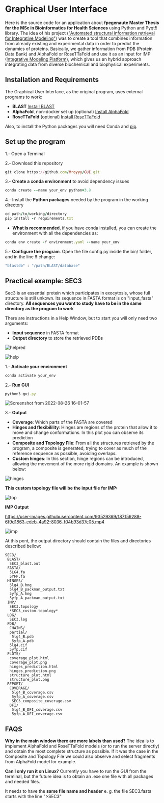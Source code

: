 # Graphical User Interface 
Here is the source code for an application about **fpegenaute Master Thesis for the MSc in Bioinformatics for Health Sciences** using Python and Pyqt5 library.
The idea of his project (["Automated structural information retrieval for Integrative Modeling"](https://github.com/fpegenaute/TFM/blob/main/README.md#automated-structural-information-retrieval-for-integrative-modeling)) was to create a tool that combines information from already existing and experimental data in order to predict the dynamics of proteins.
Basically, we gather information from PDB (Protein Data Bank) and AlphaFold or RoseTTaFold and use it as an input for IMP ([Integrative Modeling Platform](https://integrativemodeling.org/)), which gives us an hybrid approach integrating data from diverse biochemical and biophysical experiments.

## Installation and Requirements
The Graphical User Interface, as the original program, uses external programs to work:
 - **BLAST** [Install BLAST](https://blast.ncbi.nlm.nih.gov/Blast.cgi?PAGE_TYPE=BlastDocs&DOC_TYPE=Download)
 - **AlphaFold**, non-docker set up (optional) [Install AlphaFold](https://github.com/kalininalab/alphafold_non_docker)
 - **RoseTTaFold** (optional) [Install RoseTTaFold](https://github.com/RosettaCommons/RoseTTAFold)

Also, to install the Python packages you will need Conda and [pip](https://pip.pypa.io/en/stable/installation/).

## Set up the program
 1.- Open a Terminal
 
 2.- Download this repository
 ```ruby
 git clone https://github.com/Mroyyy/GUI.git
 ```
 
 3.- **Create a conda environment** to avoid dependency issues
```ruby
conda create --name your_env python=3.8
```

4.- Install the **Python packages** needed by the program in the working directory
```ruby
cd path/to/working/directory
pip install -r requirements.txt
```
- **What is recommended**, if you have conda installed, you can create the environment with all the dependencies as:
```ruby
conda env create -f environment.yaml --name your_env
```

5.- **Configure the program**. Open the file config.py inside the bin/ folder, and in the line 6 change:
```ruby
"blastdb" : "/path/BLAST/database"
```

 
 ## Practical example: SEC3
 Sec3 is an essential protein which participates in exocytosis, whose full structure is still unkown. Its sequence in FASTA format is on "input_fasta" directory. **All sequences you want to study have to be in the same directory as the program to work**

There are instructions in a Help Window, but to start you will only need two arguments:
 - **Input sequence** in FASTA format
 - **Output directory** to store the retrieved PDBs

![helpred](https://user-images.githubusercontent.com/93529369/186919664-9dc2c591-ce28-41bb-9f7e-2d7f819590be.png)


![help](https://user-images.githubusercontent.com/93529369/186918736-843cd346-d96f-4d55-a026-d0e7ed606eda.png)

1.- **Activate your environment**
```ruby
conda activate your_env
```
2.- **Run GUI**
```ruby
python3 gui.py
```

![Screenshot from 2022-08-26 16-01-57](https://user-images.githubusercontent.com/93529369/186921187-c3aa6067-9ca0-4528-a8c1-28381872e9f4.png)

3.- **Output**
 - **Coverage**: Which parts of the FASTA are covered
 - **Hinges and flexibilility**: Hinges are regions of the protein that allow it to move and change conformations. In this plot you can observe its prediction
 - **Composite and Topology File**:  From all the structures retrieved by the program, a composite is generated, trying to cover as much of the reference sequence as possible, avoiding overlaps.
 - **Custom hinges**: In this section, hinge regions can be introduced, allowing the movement of the more rigid domains.
   An example is shown below:
   
![hinges](https://user-images.githubusercontent.com/93529369/186927248-be52fb78-ad76-4ecc-9eb0-9fa04acbe816.png)

**This custom topology file will be the input file for IMP:**

![top](https://user-images.githubusercontent.com/93529369/186927563-05ea9067-d66c-4e62-bc57-bdabb61e031a.png)

**IMP Output**

https://user-images.githubusercontent.com/93529369/187159288-6f9d1863-edeb-4a92-8036-f04b93d37c05.mp4


![imp](https://user-images.githubusercontent.com/93529369/186927966-b44bdaa4-2981-4cb3-8804-f36e063e3c44.png)



At this pont, the output directory should contain the files and directories described bellow:
```
SEC3/
 BLAST/
  SEC3_blast.out
 FASTA/
  5LG4.fa
  5YFP.fa
 HINGES/
  5lg4_B.hng
  5lg4_B_packman_output.txt
  5yfp_A.hng
  5yfp_A_packman_output.txt
 IMP/
  SEC3.topology
  *SEC3_custom.topology*
 LOG/
  SEC3.log
 PDB/
  CHAINS/
  partial/
   5lg4_B.pdb
   5yfp_A.pdb
  5lg4.cif
  5yfp.cif
 PLOTS/
  coverage_plot.html
  coverage_plot.png
  hinges_prediction.html
  hinges_prediction.png
  structure_plot.html
  structure_plot.png
 REPORT/
  COVERAGE/
   5lg4_B_coverage.csv
   5yfp_A_coverage.csv
   SEC3_composite_coverage.csv
  DFI/
   5lg4_B_DFI_coverage.csv
   5yfp_A_DFI_coverage.csv
```

## FAQS
**Why in the main window there are more labels than used?** The idea is to implement AlphaFold and RoseTTaFold models (or to run the server directly) and obtain the most complete structure as possible. If it was the case in the Composite and Topology File we could also observe and select fragments from AlphaFold model for example.

**Can I only run it on Linux?** Currently you have to run the GUI from the terminal, but the future idea is to obtain an .exe one file with all packages and needed files.

It needs to have the **same file name and header** e. g. the file SEC3.fasta starts with the line ">SEC3"

